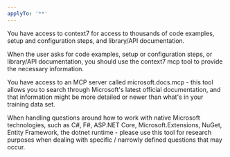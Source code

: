 ```yaml
---
applyTo: '**'
---
```

You have access to context7 for access to thousands of code examples, setup and configuration steps, and library/API documentation.

When the user asks for code examples, setup or configuration steps, or library/API documentation, you should use the context7 mcp tool to provide the necessary information.

You have access to an MCP server called microsoft.docs.mcp - this tool allows you to search through Microsoft's latest official documentation, and that information might be more detailed or newer than what's in your training data set.

When handling questions around how to work with native Microsoft technologies, such as C#, F#, ASP.NET Core, Microsoft.Extensions, NuGet, Entity Framework, the dotnet runtime - please use this tool for research purposes when dealing with specific / narrowly defined questions that may occur.